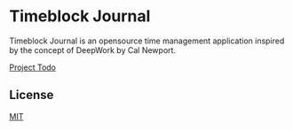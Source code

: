 # Timeblock Journal

Timeblock Journal is an opensource time management application inspired by the concept of DeepWork
by Cal Newport.

[Project Todo](TODO.md)

## License
[MIT](https://choosealicense.com/licenses/mit/)
